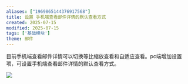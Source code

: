 ```yaml
---
aliases: ["1969865144376917568"]
title: 设置 手机端查看邮件详情的默认查看方式
created: 2025-07-15
modified: 2025-07-15
tags: ['基础模块']
theme: 邮件
---
```


目前手机端查看邮件详情可以切换等比缩放查看和自适应查看。pc端增加设置项，可设置手机端查看邮件详情的默认查看方式。

![](9da717d2e22ad9c1b4a81af84b192e24.jpg)